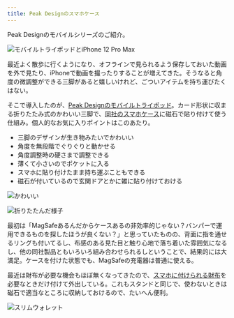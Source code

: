 ```yaml
---
title: Peak Designのスマホケース
---
```

Peak Designのモバイルシリーズのご紹介。

![](https://lh6.googleusercontent.com/3nSQyKVzpfusTy90d-uQfZWhxYM_7cn843tPJK3TS1lXjk_8TTClFog61U8UfgSKoFDDvVYxT73UMdV2Xkt3q0O5vDECB2IOzwxO8XHjXkd12CA6ds6b58vTrKObbja9dFy7p4d8MXca79PZ2Tg0lg "モバイルトライポッドとiPhone 12 Pro Max")

最近よく散歩に行くようになり、オフラインで見られるよう保存しておいた動画を外で見たり、iPhoneで動画を撮ったりすることが増えてきた。そうなると角度の微調整ができる三脚があると嬉しいけれど、ごついアイテムを持ち運びたくはない。

そこで導入したのが、[Peak Designのモバイルトライポッド](https://www.amazon.co.jp/dp/B09FRZPLL3)。カード形状に収まる折りたたみ式のかわいい三脚で、[同社のスマホケース](https://www.amazon.co.jp/dp/B09FP3HP7Z?)に磁石で貼り付けて使う仕組み。個人的なお気に入りポイントはこのあたり。

*   三脚のデザインが生き物みたいでかわいい
*   角度を無段階でぐりぐりと動かせる
*   角度調整時の硬さまで調整できる
*   薄くて小さいのでポケットに入る
*   スマホに貼り付けたまま持ち運ぶこともできる
*   磁石が付いているので玄関ドアとかに雑に貼り付けておける

![](https://lh3.googleusercontent.com/DFz7W7vcbUzXg6-9zfreyfDSGbIVYqiHuuck2GfNDinbmFusw--1tCu5ihEXo0aReHlEmKnIJzvosSMN_ZW9cHsU1sTKXfqqtV1XWvnLMfD9CshsvHYW7X9MxQgUhCKC4u-niz23itfPkTBFM-RNWw "かわいい")

![](https://lh4.googleusercontent.com/72HTO_W5X51X1NH8Dp5xbePI2mJIzmuf-WAJ9bONP2ljuty9djVh0vdTetm4u0V_Ju1D2a-m30nKizNXyl8RMEvrOaHZKgwWOOR_S9yNnwRSwIipl8EO4saJTpJl0fJVx048IRggQqMOgsTIQy2vnQ "折りたたんだ様子")

最初は「MagSafeあるんだからケースあるの非効率的じゃない？バンパーで運用できるものを探したほうが良くない？」と思っていたものの、背面に指を通せるリングも付いてるし、布感のある見た目と触り心地で落ち着いた雰囲気になるし、他の同社製品ともいろいろ組み合わせられるしということで、結果的には大満足。ケースを付けた状態でも、MagSafeの充電器は普通に使える。

最近は財布が必要な機会もほぼ無くなってきたので、[スマホに付けられる財布](https://www.amazon.co.jp/dp/B09FSGW671)を必要なときだけ付けて外出している。これもスタンドと同じで、使わないときは磁石で適当なところに収納しておけるので、たいへん便利。

![](https://lh5.googleusercontent.com/4L5eOiLItb4SReSWlGAfTX0LjTHUAyuz0MzAevo6pCIPxjIP9i6FgtSNwzZ-iRDgjSqTWEEn92NXW6hlkK8xJMqFo98qXSnGQ9WBMzrlEwQSCePCizjUP5NYRqlrdsKxaSmRC7htq2AzBdBSs0cNAg "スリムウォレット")
